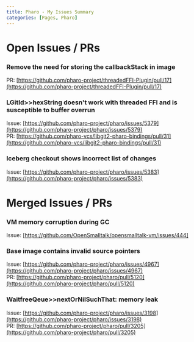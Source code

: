 ```yaml
---
title: Pharo - My Issues Summary
categories: [Pages, Pharo]
---
```


# Open Issues / PRs


### Remove the need for storing the callbackStack in image

PR: [https://github.com/pharo-project/threadedFFI-Plugin/pull/17](https://github.com/pharo-project/threadedFFI-Plugin/pull/17)


### LGitId>>hexString doesn't work with threaded FFI and is susceptible to buffer overrun

Issue: [https://github.com/pharo-project/pharo/issues/5379](https://github.com/pharo-project/pharo/issues/5379)  
PR: [https://github.com/pharo-vcs/libgit2-pharo-bindings/pull/31](https://github.com/pharo-vcs/libgit2-pharo-bindings/pull/31)


### Iceberg checkout shows incorrect list of changes

Issue: [https://github.com/pharo-project/pharo/issues/5383](https://github.com/pharo-project/pharo/issues/5383)


# Merged Issues / PRs

### VM memory corruption during GC

Issue: [https://github.com/OpenSmalltalk/opensmalltalk-vm/issues/444]


### Base image contains invalid source pointers

Issue: [https://github.com/pharo-project/pharo/issues/4967](https://github.com/pharo-project/pharo/issues/4967)  
PR: [https://github.com/pharo-project/pharo/pull/5120](https://github.com/pharo-project/pharo/pull/5120)


### WaitfreeQeue>>nextOrNilSuchThat: memory leak

Issue: [https://github.com/pharo-project/pharo/issues/3198](https://github.com/pharo-project/pharo/issues/3198)  
PR: [https://github.com/pharo-project/pharo/pull/3205](https://github.com/pharo-project/pharo/pull/3205)
